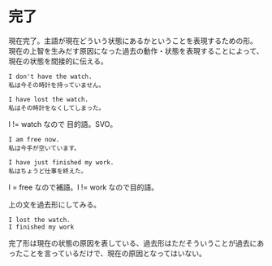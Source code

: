 完了
====

現在完了。主語が現在どういう状態にあるかということを表現するための形。
現在の上智を生みだす原因になった過去の動作・状態を表現することによって、現在の状態を間接的に伝える。

```
I don't have the watch.
私は今その時計を持っていません。

I have lost the watch.
私はその時計をなくしてしまった。
```

I != watch なので 目的語。SVO。

```
I am free now.
私は今手が空いています。

I have just finished my work.
私はちょうど仕事を終えた。
```

I = free なので補語。I != work なので目的語。

上の文を過去形にしてみる。

```
I lost the watch.
I finished my work
```

完了形は現在の状態の原因を表している、過去形はただそういうことが過去にあったことを言っているだけで、現在の原因となってはいない。
